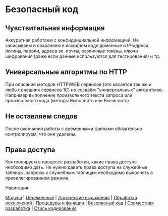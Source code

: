 
# Безопасный код

## Чувствительная информация

Аккуратная работаем с конфиденциальной информацией. Не записываем и сохраняем в исходном коде доменные и IP-адреса, логины, пароли, адреса эл. почты, различные токены, ключи шифрования (даже если данные используются для тестирования) и тд.

## Универсальные алгоритмы по HTTP

При описание методов HTTP\WEB сервисов (это касается так же и любых внешних сервисов 1С) не создаём "универсальных" алгоритмов. Например выполнение произвольного текста запроса или произвольного кода (методы Выполнить или Вычислить)

## Не оставляем следов

После окончания работы с временными файлами обязательно контролируем, что они удалены.

## Права доступа

Контролируем в процессе разработки, какие права доступа необходимо дать. Не нужно давать права доступа на служебные таблицы, запросы к служебным таблицам необходимо выполнять в привилегированном режиме.

Навигация:

[Модули](./1%20Модули.md) |
[Переменные](./2%20Переменные.md) |
[Логические выражения](./3%20Логические%20выражения.md) |
[Обработка исключений](./4%20Обработка%20исключений.md) |
[Процедуры и функции](./5%20Процедуры%20и%20функции.md) |
[Безопасный код](./6%20Безопасный%20код.md) |
[Совместная разработка](./7%20Совместная%20разработка.md) |
[Стиль кодирования](/%D0%A1%D1%82%D0%B8%D0%BB%D1%8C%20%D0%BA%D0%BE%D0%B4%D0%B8%D1%80%D0%BE%D0%B2%D0%B0%D0%BD%D0%B8%D1%8F.md)
